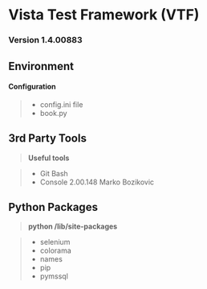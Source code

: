 Vista Test Framework (VTF)
===================
### Version 1.4.00883


Environment
-------------

#### Configuration

> - config.ini file
> - book.py


3rd Party Tools
-------------

> **Useful tools**

> - Git Bash
> - Console 2.00.148 Marko Bozikovic


Python Packages
--------------
> **python /lib/site-packages**

> - selenium
> - colorama
> - names
> - pip
> - pymssql
